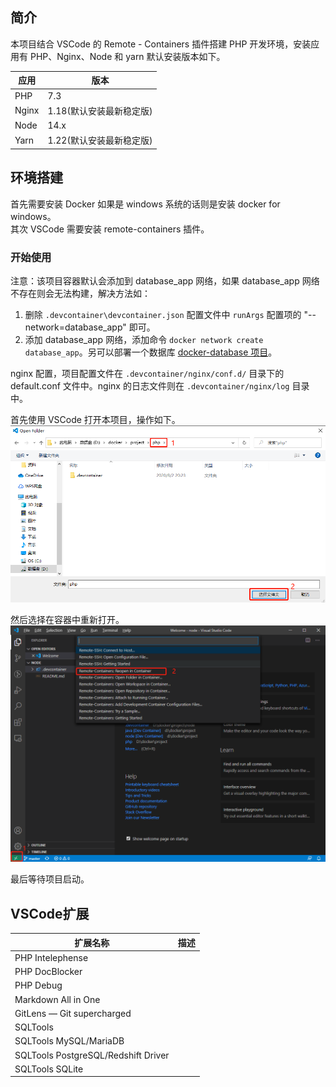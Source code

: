 ## 简介

本项目结合 VSCode 的 Remote - Containers 插件搭建 PHP 开发环境，安装应用有 PHP、Nginx、Node 和 yarn 默认安装版本如下。  

| 应用  | 版本                     |
| ----- | ------------------------ |
| PHP   | 7.3                      |
| Nginx | 1.18(默认安装最新稳定版) |
| Node  | 14.x                     |
| Yarn  | 1.22(默认安装最新稳定版) |

## 环境搭建

首先需要安装 Docker 如果是 windows 系统的话则是安装 docker for windows。  
其次 VSCode 需要安装 remote-containers 插件。  

### 开始使用

注意：该项目容器默认会添加到 database_app 网络，如果 database_app 网络不存在则会无法构建，解决方法如：  
1. 删除 `.devcontainer\devcontainer.json` 配置文件中 `runArgs` 配置项的 "--network=database_app" 即可。  
2. 添加 database_app 网络，添加命令 `docker network create database_app`。另可以部署一个数据库 [docker-database 项目](https://github.com/xueyong-q/docker-database.git)。  

nginx 配置，项目配置文件在 `.devcontainer/nginx/conf.d/` 目录下的 default.conf 文件中。nginx 的日志文件则在 `.devcontainer/nginx/log` 目录中。   

首先使用 VSCode 打开本项目，操作如下。  
![](.devcontainer/image/image-1.jpg)

然后选择在容器中重新打开。  
![](.devcontainer/image/image-2.jpg)

最后等待项目启动。  

## VSCode扩展

| 扩展名称                            | 描述 |
| ----------------------------------- | ---- |
| PHP Intelephense                    |      |
| PHP DocBlocker                      |      |
| PHP Debug                           |      |
| Markdown All in One                 |      |
| GitLens — Git supercharged          |      |
| SQLTools                            |      |
| SQLTools MySQL/MariaDB              |      |
| SQLTools PostgreSQL/Redshift Driver |      |
| SQLTools SQLite                     |      |